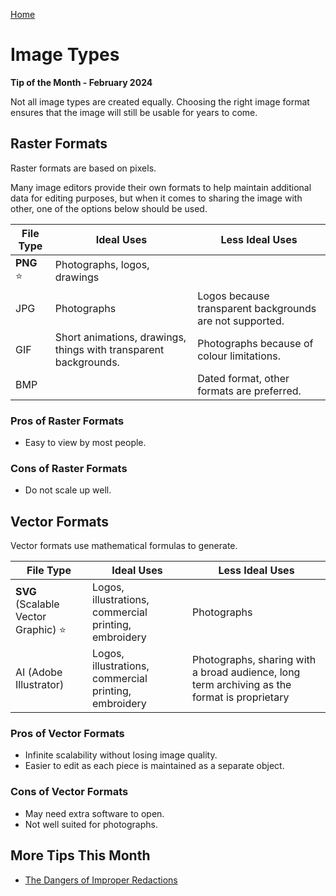 [Home](https://cityssm.github.io/tip-of-the-month/)

# Image Types

**Tip of the Month - February 2024**

Not all image types are created equally. Choosing the right image format ensures that the image will still be usable for years to come.

## Raster Formats

Raster formats are based on pixels.

Many image editors provide their own formats to help maintain additional data for editing purposes,
but when it comes to sharing the image with other, one of the options below should be used.

| File Type  | Ideal Uses                                                       | Less Ideal Uses                                          |
| ---------- | ---------------------------------------------------------------- | -------------------------------------------------------- |
| **PNG** ⭐ | Photographs, logos, drawings                                     |                                                          |
| JPG        | Photographs                                                      | Logos because transparent backgrounds are not supported. |
| GIF        | Short animations, drawings, things with transparent backgrounds. | Photographs because of colour limitations.               |
| BMP        |                                                                  | Dated format, other formats are preferred.               |

### Pros of Raster Formats

- Easy to view by most people.

### Cons of Raster Formats

- Do not scale up well.

## Vector Formats

Vector formats use mathematical formulas to generate.

| File Type                            | Ideal Uses                                            | Less Ideal Uses                                                                              |
| ------------------------------------ | ----------------------------------------------------- | -------------------------------------------------------------------------------------------- |
| **SVG** (Scalable Vector Graphic) ⭐ | Logos, illustrations, commercial printing, embroidery | Photographs                                                                                  |
| AI (Adobe Illustrator)               | Logos, illustrations, commercial printing, embroidery | Photographs, sharing with a broad audience, long term archiving as the format is proprietary |

### Pros of Vector Formats

- Infinite scalability without losing image quality.
- Easier to edit as each piece is maintained as a separate object.

### Cons of Vector Formats

- May need extra software to open.
- Not well suited for photographs.

## More Tips This Month

- [The Dangers of Improper Redactions](improper-redactions.md)
